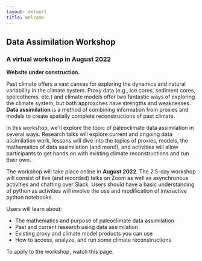 ```yaml
---
layout: default
title: Welcome
---
```


## Data Assimilation Workshop
### A virtual workshop in August 2022

**Website under construction.**

Past climate offers a vast canvas for exploring the dynamics and natural variability in the climate system. Proxy data (e.g., ice cores, sediment cores, speleothems, etc.) and climate models offer two fantastic ways of exploring the climate system, but both approaches have strengths and weaknesses. **Data assimilation** is a method of combining information from proxies and models to create spatially complete reconstructions of past climate.

In this workshop, we'll explore the topic of paleoclimate data assimilation in several ways. Research talks will explore current and ongoing data assimilation work, lessons will dive into the topics of proxies, models, the mathematics of data assimilation (and more!), and activities will allow participants to get hands on with existing climate reconstructions and run their own.

The workshop will take place online in **August 2022**. The 2.5-day workshop will consist of live (and recorded) talks on Zoom as well as asynchronous activities and chatting over Slack. Users should have a basic understanding of python as activities will involve the use and modification of interactive python notebooks.

Users will learn about:
- The mathematics and purpose of paleoclimate data assimilation
- Past and current research using data assimilation
- Existing proxy and climate model products you can use
- How to access, analyze, and run some climate reconstructions

To apply to the workshop, watch this page.
